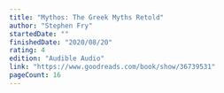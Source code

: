 ```yaml
---
title: "Mythos: The Greek Myths Retold"
author: "Stephen Fry"
startedDate: ""
finishedDate: "2020/08/20"
rating: 4
edition: "Audible Audio"
link: "https://www.goodreads.com/book/show/36739531"
pageCount: 16
---
```



